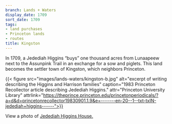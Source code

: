 ```yaml
---
branch: Lands + Waters
display_date: 1709
sort_date: 1709
tags:
- land purchases
- Princeton lands
- routes
title: Kingston
---
```


In 1709, a Jedediah Higgins “buys” one thousand acres from Lunaapeew next to the Assunpink Trail in an exchange for a sow and piglets. This land becomes the settler town of Kingston, which neighbors Princeton.

{{< figure src="images/lands-waters/kingston-b.jpg" alt="excerpt of writing describing the Higgins and Harrison families" caption="1983 Princeton Recollector article describing Jedediah Higgins." attr="Princeton University Library"  attrlink="https://theprince.princeton.edu/princetonperiodicals/?a=d&d=princetonrecollector19830901.1.9&e=-------en-20--1--txt-txIN-jedediah+higgins------">}}

View a photo of [Jedediah Higgins House.](https://commons.wikimedia.org/wiki/File:Jedediah_Higgins_House_0143.jpg#/media/File:Jedediah_Higgins_House_0143.jpg)
